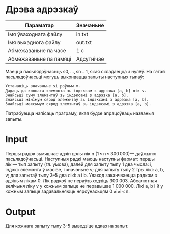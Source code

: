# Дрэва адрэзкаў

|        Парамэтар        |   Значэньне   |
|  --------------------   | ------------- |
|  Імя ўваходнага файлу   |    in.txt     |
|   Імя выхаднога файлу   |    out.txt    |
|   Абмежаваньне па часе  |      1 с      |
|  Абмежаваньне па памяці |   Адсутнічае  |

Маецца пасьлядоўнасьць s0, …, sn − 1, якая складаецца з нулёў. На гэтай пасьлядоўнасьці могуць выконвацца запыты наступных тыпаў:

    Устанавіць значэньне sі роўным v.
    Дадаць да кожнага элемэнта зь індэксам з адрэзка [a, b] лік v.
    Знайсьці суму элемэнтаў зь індэксамі з адрэзка [a, b].
    Знайсьці мінімум сярод элемэнтаў зь індэксамі з адрэзка [a, b].
    Знайсьці максымум сярод элемэнтаў зь індэксамі з адрэзка [a, b].

Патрабуецца напісаць праграму, якая будзе апрацоўваць названыя запыты.

# Іnput
Першы радок зьмяшчае адзін цэлы лік n (1 ≤ n ≤ 300 000)— даўжыню пасьлядоўнасьці. Наступныя радкі маюць наступны фармат: першы лік — тып запыту (гл. умова), далей для запыту тыпу 1 два чысла: і, індэкс элемэнта ў масіве, і значэньне v; для запыту тыпу 2 тры лікі: a, b, v; для запытаў тыпу 3–5 два лікі: a і b. Уваход заканчваецца радком з адзіным лікам 0. Лік радкоў не пераўзыходзіць 300 003. Абсалютная велічыня ліку v у кожным запыце не перавышае 1 000 000. Лікі a, b і й у кожным запыце задавальняюць няроўнасьцям 0 ≉ ≉ < n.

# Output
Для кожнага запыту тыпу 3-5 выведзіце адказ на запыт.
